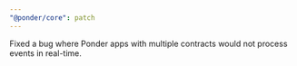 ```yaml
---
"@ponder/core": patch
---
```


Fixed a bug where Ponder apps with multiple contracts would not process events in real-time.
